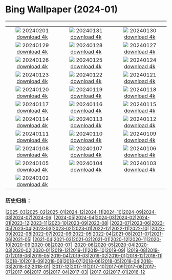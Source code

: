 # Bing Wallpaper (2024-01)
**************
| | | |
| :----: | :----: | :----: |
| ![](https://www.bing.com/th?id=OHR.HalbinselJasmund_ZH-CN2110869056_1920x1080.jpg) 20240201 [download 4k](https://www.bing.com/th?id=OHR.HalbinselJasmund_ZH-CN2110869056_UHD.jpg) | ![](https://www.bing.com/th?id=OHR.ZebraMother_ZH-CN1947314869_1920x1080.jpg) 20240131 [download 4k](https://www.bing.com/th?id=OHR.ZebraMother_ZH-CN1947314869_UHD.jpg) | ![](https://www.bing.com/th?id=OHR.AlbaceteSpain_ZH-CN1597281896_1920x1080.jpg) 20240130 [download 4k](https://www.bing.com/th?id=OHR.AlbaceteSpain_ZH-CN1597281896_UHD.jpg) |
| ![](https://www.bing.com/th?id=OHR.GollingerFalls_ZH-CN1137680822_1920x1080.jpg) 20240129 [download 4k](https://www.bing.com/th?id=OHR.GollingerFalls_ZH-CN1137680822_UHD.jpg) | ![](https://www.bing.com/th?id=OHR.ChannelOutback_ZH-CN0579687777_1920x1080.jpg) 20240128 [download 4k](https://www.bing.com/th?id=OHR.ChannelOutback_ZH-CN0579687777_UHD.jpg) | ![](https://www.bing.com/th?id=OHR.ToucanetEmpoleirado_ZH-CN8520861326_1920x1080.jpg) 20240127 [download 4k](https://www.bing.com/th?id=OHR.ToucanetEmpoleirado_ZH-CN8520861326_UHD.jpg) |
| ![](https://www.bing.com/th?id=OHR.HawkOwl_ZH-CN3401920167_1920x1080.jpg) 20240126 [download 4k](https://www.bing.com/th?id=OHR.HawkOwl_ZH-CN3401920167_UHD.jpg) | ![](https://www.bing.com/th?id=OHR.DwynwensDay_ZH-CN1768649253_1920x1080.jpg) 20240125 [download 4k](https://www.bing.com/th?id=OHR.DwynwensDay_ZH-CN1768649253_UHD.jpg) | ![](https://www.bing.com/th?id=OHR.IcelandBeach_ZH-CN1632329693_1920x1080.jpg) 20240124 [download 4k](https://www.bing.com/th?id=OHR.IcelandBeach_ZH-CN1632329693_UHD.jpg) |
| ![](https://www.bing.com/th?id=OHR.MaldivesAtolls_ZH-CN1365670653_1920x1080.jpg) 20240123 [download 4k](https://www.bing.com/th?id=OHR.MaldivesAtolls_ZH-CN1365670653_UHD.jpg) | ![](https://www.bing.com/th?id=OHR.SantaCruzSunrise_ZH-CN3074203377_1920x1080.jpg) 20240122 [download 4k](https://www.bing.com/th?id=OHR.SantaCruzSunrise_ZH-CN3074203377_UHD.jpg) | ![](https://www.bing.com/th?id=OHR.SquirrelNetherlands_ZH-CN0757138587_1920x1080.jpg) 20240121 [download 4k](https://www.bing.com/th?id=OHR.SquirrelNetherlands_ZH-CN0757138587_UHD.jpg) |
| ![](https://www.bing.com/th?id=OHR.MacaroniPenguins_ZH-CN0600867997_1920x1080.jpg) 20240120 [download 4k](https://www.bing.com/th?id=OHR.MacaroniPenguins_ZH-CN0600867997_UHD.jpg) | ![](https://www.bing.com/th?id=OHR.PlitviceWinter_ZH-CN0407572344_1920x1080.jpg) 20240119 [download 4k](https://www.bing.com/th?id=OHR.PlitviceWinter_ZH-CN0407572344_UHD.jpg) | ![](https://www.bing.com/th?id=OHR.ParisBridge_ZH-CN0173421630_1920x1080.jpg) 20240118 [download 4k](https://www.bing.com/th?id=OHR.ParisBridge_ZH-CN0173421630_UHD.jpg) |
| ![](https://www.bing.com/th?id=OHR.SleepyWolf_ZH-CN9870873990_1920x1080.jpg) 20240117 [download 4k](https://www.bing.com/th?id=OHR.SleepyWolf_ZH-CN9870873990_UHD.jpg) | ![](https://www.bing.com/th?id=OHR.LakeLouise_ZH-CN9592539152_1920x1080.jpg) 20240116 [download 4k](https://www.bing.com/th?id=OHR.LakeLouise_ZH-CN9592539152_UHD.jpg) | ![](https://www.bing.com/th?id=OHR.IceChapel_ZH-CN9189733666_1920x1080.jpg) 20240115 [download 4k](https://www.bing.com/th?id=OHR.IceChapel_ZH-CN9189733666_UHD.jpg) |
| ![](https://www.bing.com/th?id=OHR.HokkaidoSwans_ZH-CN8733312972_1920x1080.jpg) 20240114 [download 4k](https://www.bing.com/th?id=OHR.HokkaidoSwans_ZH-CN8733312972_UHD.jpg) | ![](https://www.bing.com/th?id=OHR.HanaHighway_ZH-CN8601588011_1920x1080.jpg) 20240113 [download 4k](https://www.bing.com/th?id=OHR.HanaHighway_ZH-CN8601588011_UHD.jpg) | ![](https://www.bing.com/th?id=OHR.BukhansanSeoul_ZH-CN8002920750_1920x1080.jpg) 20240112 [download 4k](https://www.bing.com/th?id=OHR.BukhansanSeoul_ZH-CN8002920750_UHD.jpg) |
| ![](https://www.bing.com/th?id=OHR.LynxSnow_ZH-CN8908082275_1920x1080.jpg) 20240111 [download 4k](https://www.bing.com/th?id=OHR.LynxSnow_ZH-CN8908082275_UHD.jpg) | ![](https://www.bing.com/th?id=OHR.MilopotamosStairs_ZH-CN8013521384_1920x1080.jpg) 20240110 [download 4k](https://www.bing.com/th?id=OHR.MilopotamosStairs_ZH-CN8013521384_UHD.jpg) | ![](https://www.bing.com/th?id=OHR.BalloonDay_ZH-CN7571792218_1920x1080.jpg) 20240109 [download 4k](https://www.bing.com/th?id=OHR.BalloonDay_ZH-CN7571792218_UHD.jpg) |
| ![](https://www.bing.com/th?id=OHR.BerninaPass_ZH-CN5776010452_1920x1080.jpg) 20240108 [download 4k](https://www.bing.com/th?id=OHR.BerninaPass_ZH-CN5776010452_UHD.jpg) | ![](https://www.bing.com/th?id=OHR.DevilsMarbles_ZH-CN4897809914_1920x1080.jpg) 20240107 [download 4k](https://www.bing.com/th?id=OHR.DevilsMarbles_ZH-CN4897809914_UHD.jpg) | ![](https://www.bing.com/th?id=OHR.CrabappleChaffinch_ZH-CN4458529756_1920x1080.jpg) 20240106 [download 4k](https://www.bing.com/th?id=OHR.CrabappleChaffinch_ZH-CN4458529756_UHD.jpg) |
| ![](https://www.bing.com/th?id=OHR.AlpsReflecting_ZH-CN4036320440_1920x1080.jpg) 20240105 [download 4k](https://www.bing.com/th?id=OHR.AlpsReflecting_ZH-CN4036320440_UHD.jpg) | ![](https://www.bing.com/th?id=OHR.GoldenGateLight_ZH-CN3874822904_1920x1080.jpg) 20240104 [download 4k](https://www.bing.com/th?id=OHR.GoldenGateLight_ZH-CN3874822904_UHD.jpg) | ![](https://www.bing.com/th?id=OHR.MinnewankaLake_ZH-CN3020982568_1920x1080.jpg) 20240103 [download 4k](https://www.bing.com/th?id=OHR.MinnewankaLake_ZH-CN3020982568_UHD.jpg) |
| ![](https://www.bing.com/th?id=OHR.MehrangarhJodhpur_ZH-CN2855490711_1920x1080.jpg) 20240102 [download 4k](https://www.bing.com/th?id=OHR.MehrangarhJodhpur_ZH-CN2855490711_UHD.jpg) |  |  |

### 历史归档：

|[2025-03](2025-03/2025-03.md)|[2025-02](2025-02/2025-02.md)|[2025-01](2025-01/2025-01.md)|[2024-12](2024-12/2024-12.md)|[2024-11](2024-11/2024-11.md)|[2024-10](2024-10/2024-10.md)|[2024-09](2024-09/2024-09.md)|[2024-08](2024-08/2024-08.md)|[2024-07](2024-07/2024-07.md)|[2024-06](2024-06/2024-06.md)|
|[2024-05](2024-05/2024-05.md)|[2024-04](2024-04/2024-04.md)|[2024-03](2024-03/2024-03.md)|[2024-02](2024-02/2024-02.md)|[2024-01](2024-01/2024-01.md)|[2023-12](2023-12/2023-12.md)|[2023-11](2023-11/2023-11.md)|[2023-10](2023-10/2023-10.md)|[2023-09](2023-09/2023-09.md)|[2023-08](2023-08/2023-08.md)|
|[2023-07](2023-07/2023-07.md)|[2023-06](2023-06/2023-06.md)|[2023-05](2023-05/2023-05.md)|[2023-04](2023-04/2023-04.md)|[2023-03](2023-03/2023-03.md)|[2023-02](2023-02/2023-02.md)|[2023-01](2023-01/2023-01.md)|[2022-12](2022-12/2022-12.md)|[2022-11](2022-11/2022-11.md)|[2022-10](2022-10/2022-10.md)|
|[2022-09](2022-09/2022-09.md)|[2022-08](2022-08/2022-08.md)|[2022-07](2022-07/2022-07.md)|[2022-06](2022-06/2022-06.md)|[2022-05](2022-05/2022-05.md)|[2022-04](2022-04/2022-04.md)|[2021-08](2021-08/2021-08.md)|[2021-07](2021-07/2021-07.md)|[2021-06](2021-06/2021-06.md)|[2021-05](2021-05/2021-05.md)|
|[2021-04](2021-04/2021-04.md)|[2021-03](2021-03/2021-03.md)|[2021-02](2021-02/2021-02.md)|[2021-01](2021-01/2021-01.md)|[2020-12](2020-12/2020-12.md)|[2020-11](2020-11/2020-11.md)|[2020-10](2020-10/2020-10.md)|[2020-09](2020-09/2020-09.md)|[2020-08](2020-08/2020-08.md)|[2020-07](2020-07/2020-07.md)|
|[2020-06](2020-06/2020-06.md)|[2020-05](2020-05/2020-05.md)|[2020-04](2020-04/2020-04.md)|[2020-03](2020-03/2020-03.md)|[2020-02](2020-02/2020-02.md)|[2020-01](2020-01/2020-01.md)|[2019-12](2019-12/2019-12.md)|[2019-11](2019-11/2019-11.md)|[2019-10](2019-10/2019-10.md)|[2019-09](2019-09/2019-09.md)|
|[2019-08](2019-08/2019-08.md)|[2019-07](2019-07/2019-07.md)|[2019-06](2019-06/2019-06.md)|[2019-05](2019-05/2019-05.md)|[2019-04](2019-04/2019-04.md)|[2019-03](2019-03/2019-03.md)|[2019-02](2019-02/2019-02.md)|[2019-01](2019-01/2019-01.md)|[2018-12](2018-12/2018-12.md)|[2018-11](2018-11/2018-11.md)|
|[2018-10](2018-10/2018-10.md)|[2018-09](2018-09/2018-09.md)|[2018-08](2018-08/2018-08.md)|[2018-07](2018-07/2018-07.md)|[2018-06](2018-06/2018-06.md)|[2018-05](2018-05/2018-05.md)|[2018-04](2018-04/2018-04.md)|[2018-03](2018-03/2018-03.md)|[2018-02](2018-02/2018-02.md)|[2018-01](2018-01/2018-01.md)|
|[2017-12](2017-12/2017-12.md)|[2017-11](2017-11/2017-11.md)|[2017-10](2017-10/2017-10.md)|[2017-09](2017-09/2017-09.md)|[2017-08](2017-08/2017-08.md)|[2017-07](2017-07/2017-07.md)|[2017-06](2017-06/2017-06.md)|[2017-05](2017-05/2017-05.md)|[2017-04](2017-04/2017-04.md)|[2017-03](2017-03/2017-03.md)|
|[2017-02](2017-02/2017-02.md)|[2017-01](2017-01/2017-01.md)|[2016-12](2016-12/2016-12.md)